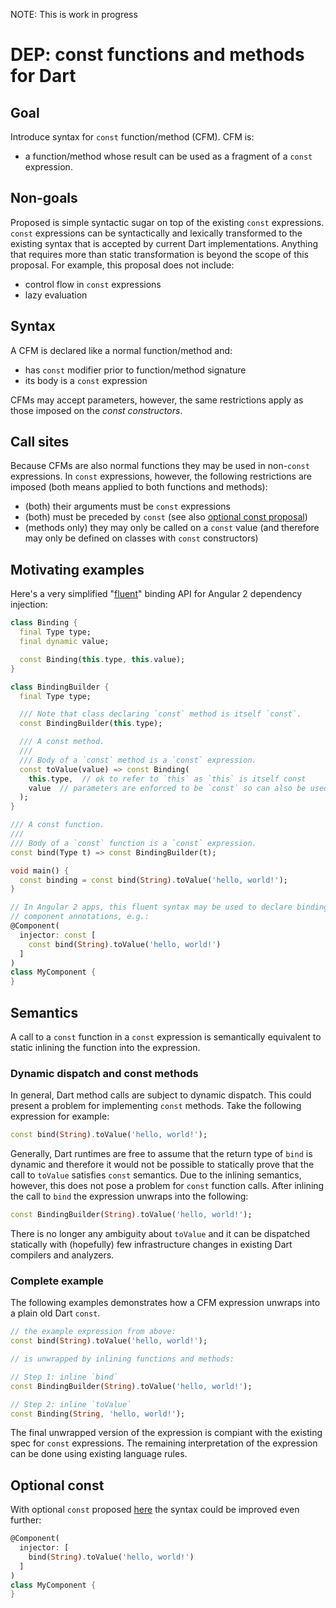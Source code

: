 NOTE: This is work in progress

# DEP: const functions and methods for Dart

## Goal

Introduce syntax for `const` function/method (CFM). CFM is:

* a function/method whose result can be used as a fragment of a `const`
  expression.

## Non-goals

Proposed is simple syntactic sugar on top of the existing `const`
expressions. `const` expressions can be syntactically and lexically
transformed to the existing syntax that is accepted by current Dart
implementations. Anything that requires more than static transformation
is beyond the scope of this proposal. For example, this proposal does
not include:

* control flow in `const` expressions
* lazy evaluation

## Syntax

A CFM is declared like a normal function/method and:

* has `const` modifier prior to function/method signature
* its body is a `const` expression

CFMs may accept parameters, however, the same restrictions apply as those
imposed on the _const constructors_.

## Call sites

Because CFMs are also normal functions they may be used in non-`const`
expressions. In `const` expressions, however, the following restrictions are
imposed (both means applied to both functions and methods):

* (both) their arguments must be `const` expressions
* (both) must be preceded by `const` (see also
  [optional const proposal](https://github.com/lrhn/dep-const/blob/master/proposal.md))
* (methods only) they may only be called on a `const` value (and therefore may
  only be defined on classes with `const` constructors)

## Motivating examples

Here's a very simplified
"[fluent](http://en.wikipedia.org/wiki/Fluent_interface)"
binding API for Angular 2 dependency injection:

```dart
class Binding {
  final Type type;
  final dynamic value;

  const Binding(this.type, this.value);
}

class BindingBuilder {
  final Type type;

  /// Note that class declaring `const` method is itself `const`.
  const BindingBuilder(this.type);

  /// A const method.
  ///
  /// Body of a `const` method is a `const` expression.
  const toValue(value) => const Binding(
    this.type,  // ok to refer to `this` as `this` is itself const
    value  // parameters are enforced to be `const` so can also be used
  );
}

/// A const function.
///
/// Body of a `const` function is a `const` expression.
const bind(Type t) => const BindingBuilder(t);

void main() {
  const binding = const bind(String).toValue('hello, world!');
}

// In Angular 2 apps, this fluent syntax may be used to declare bindings in
// component annotations, e.g.:
@Component(
  injector: const [
    const bind(String).toValue('hello, world!')
  ]
)
class MyComponent {
}
```

## Semantics

A call to a `const` function in a `const` expression is semantically equivalent
to static inlining the function into the expression.

### Dynamic dispatch and const methods

In general, Dart method calls are subject to dynamic dispatch. This could present
a problem for implementing `const` methods. Take the following expression for example:

```dart
const bind(String).toValue('hello, world!');
```

Generally, Dart runtimes are free to assume that the return type of `bind` is
dynamic and therefore it would not be possible to statically prove that the call
to `toValue` satisfies `const` semantics. Due to the inlining semantics, however,
this does not pose a problem for `const` function calls. After inlining the call
to `bind` the expression unwraps into the following:

```dart
const BindingBuilder(String).toValue('hello, world!');
```

There is no longer any ambiguity about `toValue` and it can be dispatched
statically with (hopefully) few infrastructure changes in existing Dart compilers
and analyzers.

### Complete example

The following examples demonstrates how a CFM expression unwraps into a plain
old Dart `const`.

```dart
// the example expression from above:
const bind(String).toValue('hello, world!');

// is unwrapped by inlining functions and methods:

// Step 1: inline `bind`
const BindingBuilder(String).toValue('hello, world!');

// Step 2: inline `toValue`
const Binding(String, 'hello, world!');
```

The final unwrapped version of the expression is compiant with the
existing spec for `const` expressions. The remaining interpretation of the
expression can be done using existing language rules.

## Optional const

With optional `const` proposed
[here](https://github.com/lrhn/dep-const/blob/master/proposal.md)
the syntax could be improved even further:

```dart
@Component(
  injector: [
    bind(String).toValue('hello, world!')
  ]
)
class MyComponent {
}
```

<!--- ============================ 80 chars ================================ -->
